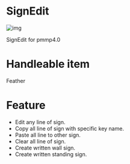 # SignEdit

![img](https://github.com/boymelancholy/boymelancholy.github.io/blob/master/images/project/signedit/banner.png?raw=true)

SignEdit for pmmp4.0

# Handleable item
Feather

# Feature
- Edit any line of sign.
- Copy all line of sign with specific key name.
- Paste all line to other sign.
- Clear all line of sign.
- Create written wall sign.
- Create written standing sign.
